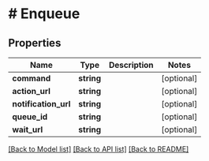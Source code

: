 # # Enqueue

## Properties

Name | Type | Description | Notes
------------ | ------------- | ------------- | -------------
**command** | **string** |  | [optional] 
**action_url** | **string** |  | [optional] 
**notification_url** | **string** |  | [optional] 
**queue_id** | **string** |  | [optional] 
**wait_url** | **string** |  | [optional] 

[[Back to Model list]](../../README.md#documentation-for-models) [[Back to API list]](../../README.md#documentation-for-api-endpoints) [[Back to README]](../../README.md)


